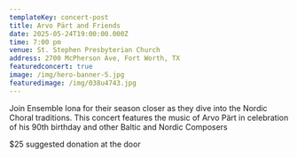 ```yaml
---
templateKey: concert-post
title: Arvo Pärt and Friends
date: 2025-05-24T19:00:00.000Z
time: 7:00 pm
venue: St. Stephen Presbyterian Church
address: 2700 McPherson Ave, Fort Worth, TX
featuredconcert: true
image: /img/hero-banner-5.jpg
featuredimage: /img/038u4743.jpg
---
```

Join Ensemble Iona for their season closer as they dive into the Nordic Choral traditions. This concert features the music of Arvo Pärt in celebration of his 90th birthday and other Baltic and Nordic Composers

$25 suggested donation at the door
